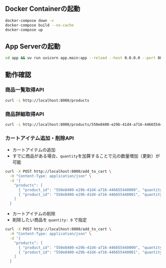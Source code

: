 
## Docker Containerの起動
```bash
docker-compose down -v
docker-compose build --no-cache
docker-compose up
```

## App Serverの起動
```bash
cd app && uv run uvicorn app.main:app --reload --host 0.0.0.0 --port 8000
```


## 動作確認

### 商品一覧取得API
```bash
curl -i http://localhost:8000/products
```

### 商品詳細取得API
```bash
curl -i http://localhost:8000/products/550e8400-e29b-41d4-a716-446655440000
```

### カートアイテム追加・削除API

- カートアイテムの追加
 - すでに商品がある場合、`quantity`を加算することで元の数量増加（更新）が可能
```bash
curl -X POST http://localhost:8000/add_to_cart \
  -H "Content-Type: application/json" \
  -d '{
    "products": [
      { "product_id": "550e8400-e29b-41d4-a716-446655440000", "quantity": 1 },
      { "product_id": "550e8400-e29b-41d4-a716-446655440001", "quantity": 2 }
    ]
  }
```

- カートアイテムの削除
 - 削除したい商品を `quantity: 0` で指定
```bash
curl -X POST http://localhost:8000/add_to_cart \
  -H "Content-Type: application/json" \
  -d '{
    "products": [
      { "product_id": "550e8400-e29b-41d4-a716-446655440000", "quantity": 1 },
      { "product_id": "550e8400-e29b-41d4-a716-446655440001", "quantity": 0 }
    ]
  }
```